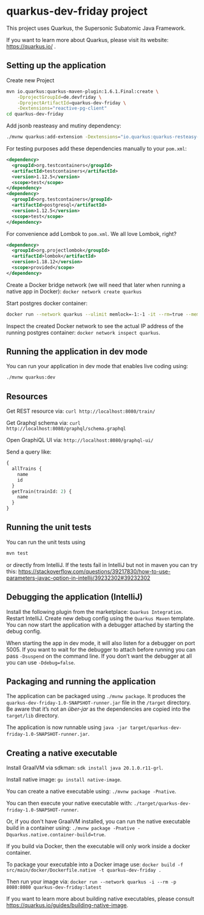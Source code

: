 # quarkus-dev-friday project

This project uses Quarkus, the Supersonic Subatomic Java Framework.

If you want to learn more about Quarkus, please visit its website: https://quarkus.io/ .

## Setting up the application

Create new Project

``` bash
mvn io.quarkus:quarkus-maven-plugin:1.6.1.Final:create \
    -DprojectGroupId=de.devfriday \
    -DprojectArtifactId=quarkus-dev-friday \
    -Dextensions="reactive-pg-client"
cd quarkus-dev-friday
```

Add jsonb reasteasy and mutiny dependency:

``` bash
./mvnw quarkus:add-extension -Dextensions="io.quarkus:quarkus-resteasy-jsonb,io.quarkus:quarkus-resteasy-mutiny,io.quarkus:quarkus-smallrye-graphql"
```

For testing purposes add these dependencies manually to your `pom.xml`:

``` xml
<dependency>
  <groupId>org.testcontainers</groupId>
  <artifactId>testcontainers</artifactId>
  <version>1.12.5</version>
  <scope>test</scope>
</dependency>
<dependency>
  <groupId>org.testcontainers</groupId>
  <artifactId>postgresql</artifactId>
  <version>1.12.5</version>
  <scope>test</scope>
</dependency>
```

For convenience add Lombok to `pom.xml`. We all love Lombok, right?

``` xml
<dependency>
  <groupId>org.projectlombok</groupId>
  <artifactId>lombok</artifactId>
  <version>1.18.12</version>
  <scope>provided</scope>
</dependency>
```

Create a Docker bridge network (we will need that later when running a native app in Docker): `docker network create quarkus`

Start postgres docker container:

``` bash
docker run --network quarkus --ulimit memlock=-1:-1 -it --rm=true --memory-swappiness=0 --name quarkus_test -e POSTGRES_USER=quarkus_dev_friday -e POSTGRES_PASSWORD=quarkus_dev_friday -e POSTGRES_DB=quarkus_dev_friday -p 5432:5432 postgres:latest
```

Inspect the created Docker network to see the actual IP address of the running postgres container: `docker network inspect quarkus`.

## Running the application in dev mode

You can run your application in dev mode that enables live coding using:

``` bash
./mvnw quarkus:dev
```

## Resources

Get REST resource via: `curl http://localhost:8080/train/`

Get Graphql schema via: `curl http://localhost:8080/graphql/schema.graphql`

Open GraphiQL UI via: `http://localhost:8080/graphql-ui/`

Send a query like:

``` graphql
{
  allTrains {
    name
    id
  }
  getTrain(trainId: 2) {
    name
  }
}
```

## Running the unit tests

You can run the unit tests using

``` bash
mvn test
```

or directly from IntelliJ. If the tests fail in IntelliJ but not in maven you can try this: https://stackoverflow.com/questions/39217830/how-to-use-parameters-javac-option-in-intellij/39232302#39232302

## Debugging the application (IntelliJ)

Install the following plugin from the marketplace: `Quarkus Integration`. Restart IntelliJ.
Create new debug config using the `Quarkus Maven` template.
You can now start the application with a debugger attached by starting the debug config.

When starting the app in dev mode, it will also listen for a debugger on port 5005.
If you want to wait for the debugger to attach before running you can pass `-Dsuspend` on the command line.
If you don’t want the debugger at all you can use `-Ddebug=false`.

## Packaging and running the application

The application can be packaged using `./mvnw package`.
It produces the `quarkus-dev-friday-1.0-SNAPSHOT-runner.jar` file in the `/target` directory.
Be aware that it’s not an _über-jar_ as the dependencies are copied into the `target/lib` directory.

The application is now runnable using `java -jar target/quarkus-dev-friday-1.0-SNAPSHOT-runner.jar`.

## Creating a native executable

Install GraalVM via sdkman: `sdk install java 20.1.0.r11-grl`.

Install native image: `gu install native-image`.

You can create a native executable using: `./mvnw package -Pnative`.

You can then execute your native executable with: `./target/quarkus-dev-friday-1.0-SNAPSHOT-runner`.

Or, if you don't have GraalVM installed, you can run the native executable build in a container using: `./mvnw package -Pnative -Dquarkus.native.container-build=true`.

If you build via Docker, then the executable will only work inside a docker container.

To package your executable into a Docker image use: `docker build -f src/main/docker/Dockerfile.native -t quarkus-dev-friday .`

Then run your image via: `docker run --network quarkus -i --rm -p 8080:8080 quarkus-dev-friday:latest`

If you want to learn more about building native executables, please consult https://quarkus.io/guides/building-native-image.
